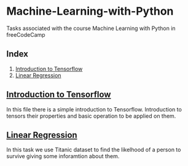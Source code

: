 # Machine-Learning-with-Python
Tasks associated with the course Machine Learning with Python in  freeCodeCamp

## Index
1. [Introduction to Tensorflow](#introduction-to-tensorflow)
2. [Linear Regression](#linear-regression)


## [Introduction to Tensorflow](https://github.com/Nemat-Allah-Aloush/Machine-Learning-with-Python/blob/main/Introduction_to_Tensorflow.ipynb)
In this file there is a simple introduction to Tensorflow. Introduction to tensors their properties and basic operation to be applied on them.

## [Linear Regression](https://github.com/Nemat-Allah-Aloush/Machine-Learning-with-Python)
In this task we use Titanic dataset to find the likelhood of a person to survive giving some inforamtion about them.
